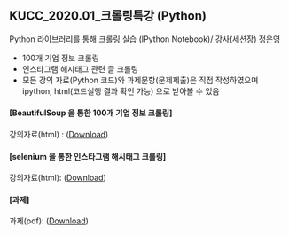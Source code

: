 ## KUCC_2020.01_크롤링특강 (Python)
Python 라이브러리를 통해 크롤링 실습 (IPython Notebook)/ 강사(세션장) 정은영  
- 100개 기업 정보 크롤링  
- 인스타그램 해시태그 관련 글 크롤링  
- 모든 강의 자료(Python 코드)와 과제문항(문제제출)은 직접 작성하였으며 ipython, html(코드실행 결과 확인 가능) 으로 받아볼 수 있음  

#### [BeautifulSoup 을 통한 100개 기업 정보 크롤링]
강의자료(html) : ([Download](크롤링1_사이트크롤링/크롤링1_사이트크롤링.html))

#### [selenium 을 통한 인스타그램 해시태그 크롤링]
강의자료(html): ([Download](크롤링2_인스타그램크롤링_selenium활용/크롤링2_인스타그램크롤링_selenium활용.html))

#### [과제]
과제(pdf): ([Download](크롤링_과제.pdf))

